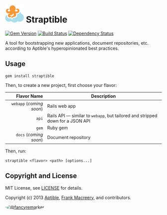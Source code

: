 # ![](lib/straptible/rails/templates/public.api/icon-60px.png) Straptible

[![Gem Version](https://badge.fury.io/rb/straptible.png)](https://rubygems.org/gems/straptible)
[![Build Status](https://secure.travis-ci.org/aptible/straptible.png?branch=master)](http://travis-ci.org/aptible/straptible)
[![Dependency Status](https://gemnasium.com/aptible/straptible.png)](https://gemnasium.com/aptible/straptible)

A tool for bootstrapping new applications, document repositories, etc. according to Aptible's hyperopinionated best practices.


## Usage

    gem install straptible

Then, to create a new project, first choose your flavor:

| Flavor Name | Description |
| ---------:| ------- |
| `webapp` (*coming soon*) | Rails web app |
| `api` | Rails API — similar to `webapp`, but tailored and stripped down for a JSON API |
| `gem` | Ruby gem |
| `docs` (*coming soon*) | Document repository |

Then, run:

    straptible <flavor> <path> [options...]


## Copyright and License

MIT License, see [LICENSE](LICENSE.md) for details.

Copyright (c) 2013 [Aptible](https://www.aptible.com), [Frank Macreery](https://github.com/fancyremarker), and contributors.

[<img src="https://s.gravatar.com/avatar/f7790b867ae619ae0496460aa28c5861?s=60" style="border-radius: 50%;" alt="@fancyremarker" />](https://github.com/fancyremarker)
